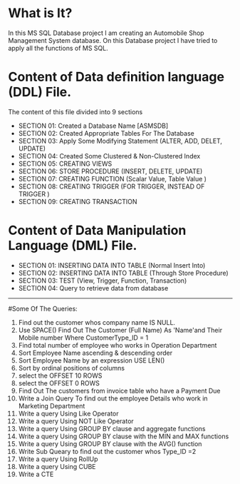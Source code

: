 # What is It?
In this MS SQL Database project I am creating an Automobile Shop Management System database. On this Database project I have tried to apply all the functions of MS SQL. 

# Content of Data definition language (DDL) File.

The content of this file divided into 9 sections
* SECTION 01: Created a Database Name [ASMSDB]
* SECTION 02: Created Appropriate Tables For The Database
* SECTION 03: Apply Some Modifying Statement (ALTER, ADD, DELET, UPDATE)
* SECTION 04: Created Some Clustered & Non-Clustered Index
* SECTION 05: CREATING VIEWS
* SECTION 06: STORE PROCEDURE (INSERT, DELETE, UPDATE)
* SECTION 07: CREATING FUNCTION (Scalar Value, Table  Value )
* SECTION 08: CREATING TRIGGER (FOR TRIGGER, INSTEAD OF TRIGGER )
* SECTION 09: CREATING TRANSACTION

# Content of Data Manipulation Language (DML) File.

* SECTION 01: INSERTING DATA INTO TABLE (Normal Insert Into)
* SECTION 02: INSERTING DATA INTO TABLE (Through Store Procedure)
* SECTION 03: TEST (View, Trigger, Function, Transaction) 
* SECTION 04: Query to retrieve data from database 
***
#Some Of The Queries:
1. Find out the customer whos company name IS NULL.
2. Use SPACE() Find Out The Customer (Full Name) As 'Name'and Their Mobile number Where CustomerType_ID = 1
3. Find total number of employee who works in Operation Department
4. Sort Employee Name ascending & descending order
5. Sort Employee Name by an expression USE LEN()
6. Sort by ordinal positions of columns
7. select the OFFSET 10 ROWS
8. select the OFFSET 0 ROWS 
9. Find Out The customers from invoice table who have a Payment Due
10. Write a Join Query To find out the employee Details who work in Marketing Department
11. Write a query Using Like Operator
12. Write a query Using NOT Like Operator
13. Write a query Using GROUP BY clause and aggregate functions
14. Write a query Using GROUP BY clause with the MIN and MAX functions 
15. Write a query Using GROUP BY clause with the AVG() function
16. Write Sub Queary to find out the customer whos Type_ID =2
17. Write a query Using RollUp
18. Write a query Using CUBE
19. Write a CTE
